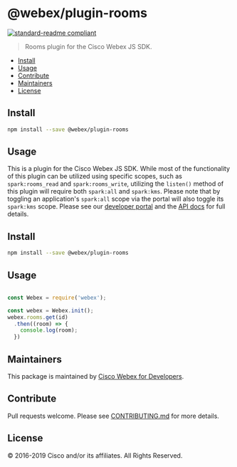 # @webex/plugin-rooms

[![standard-readme compliant](https://img.shields.io/badge/readme%20style-standard-brightgreen.svg?style=flat-square)](https://github.com/RichardLitt/standard-readme)

> Rooms plugin for the Cisco Webex JS SDK.

- [Install](#install)
- [Usage](#usage)
- [Contribute](#contribute)
- [Maintainers](#maintainers)
- [License](#license)

## Install

```bash
npm install --save @webex/plugin-rooms
```

## Usage

This is a plugin for the Cisco Webex JS SDK. While most of the functionality of this plugin can be utilized using specific scopes, such as `spark:rooms_read` and `spark:rooms_write`, utilizing the `listen()` method of this plugin will require both `spark:all` and `spark:kms`. Please note that by toggling an application's `spark:all` scope via the portal will also toggle its `spark:kms` scope. Please see our [developer portal](https://developer.webex.com/sdks-and-widgets.html) and the [API docs](https://webex.github.io/webex-js-sdk/api/) for full details.

## Install

```bash
npm install --save @webex/plugin-rooms
```

## Usage

```js

const Webex = require('webex');

const webex = Webex.init();
webex.rooms.get(id)
  .then((room) => {
    console.log(room);
  })

```

## Maintainers

This package is maintained by [Cisco Webex for Developers](https://developer.webex.com/).

## Contribute

Pull requests welcome. Please see [CONTRIBUTING.md](https://github.com/webex/webex-js-sdk/blob/master/CONTRIBUTING.md) for more details.

## License

© 2016-2019 Cisco and/or its affiliates. All Rights Reserved.
